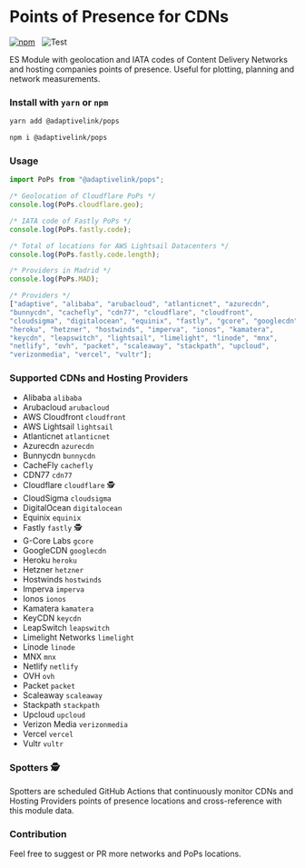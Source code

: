 # Points of Presence for CDNs


[![npm](https://img.shields.io/npm/v/@adaptivelink/pops.svg)](https://www.npmjs.com/package/@adaptivelink/pops) &nbsp; ![Test](https://github.com/adaptive/pops/workflows/Test/badge.svg?branch=main)

ES Module with geolocation and IATA codes of Content Delivery Networks and hosting companies  points of presence. Useful for plotting, planning and network measurements.

### Install with `yarn` or `npm`

```bash
yarn add @adaptivelink/pops
```

```bash
npm i @adaptivelink/pops
```

### Usage

```javascript
import PoPs from "@adaptivelink/pops";

/* Geolocation of Cloudflare PoPs */
console.log(PoPs.cloudflare.geo);

/* IATA code of Fastly PoPs */
console.log(PoPs.fastly.code);

/* Total of locations for AWS Lightsail Datacenters */
console.log(PoPs.fastly.code.length);

/* Providers in Madrid */
console.log(PoPs.MAD);

/* Providers */
["adaptive", "alibaba", "arubacloud", "atlanticnet", "azurecdn",
"bunnycdn", "cachefly", "cdn77", "cloudflare", "cloudfront",
"cloudsigma", "digitalocean", "equinix", "fastly", "gcore", "googlecdn",
"heroku", "hetzner", "hostwinds", "imperva", "ionos", "kamatera",
"keycdn", "leapswitch", "lightsail", "limelight", "linode", "mnx",
"netlify", "ovh", "packet", "scaleaway", "stackpath", "upcloud",
"verizonmedia", "vercel", "vultr"];
```

### Supported CDNs and Hosting Providers

*   Alibaba ```alibaba```
*   Arubacloud ```arubacloud```
*   AWS Cloudfront ```cloudfront```
*   AWS Lightsail ```lightsail```
*   Atlanticnet ```atlanticnet```
*   Azurecdn ```azurecdn```
*   Bunnycdn ```bunnycdn```
*   CacheFly ```cachefly```
*   CDN77 ```cdn77```
*   Cloudflare ```cloudflare``` 🕵️
*   CloudSigma ```cloudsigma```
*   DigitalOcean ```digitalocean```
*   Equinix ```equinix```
*   Fastly ```fastly``` 🕵️
*   G-Core Labs ```gcore```
*   GoogleCDN ```googlecdn```
*   Heroku ```heroku```
*   Hetzner ```hetzner```
*   Hostwinds ```hostwinds```
*   Imperva ```imperva```
*   Ionos ```ionos```
*   Kamatera ```kamatera```
*   KeyCDN ```keycdn```
*   LeapSwitch ```leapswitch```
*   Limelight Networks ```limelight```
*   Linode ```linode```
*   MNX ```mnx```
*   Netlify ```netlify```
*   OVH ```ovh```
*   Packet ```packet```
*   Scaleaway ```scaleaway```
*   Stackpath ```stackpath```
*   Upcloud ```upcloud```
*   Verizon Media ```verizonmedia```
*   Vercel ```vercel```
*   Vultr ```vultr```

### Spotters 🕵️

Spotters are scheduled GitHub Actions that continuously monitor CDNs and Hosting Providers points of presence locations and cross-reference with this module data.

### Contribution

Feel free to suggest or PR more networks and PoPs locations.